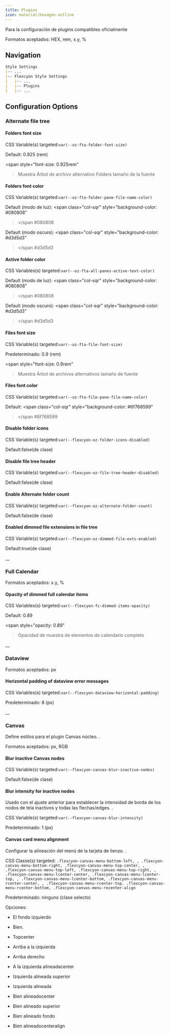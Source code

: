 ```yaml
---
title: Plugins
icon: material/hexagon-outline
---
```


Para la configuración de plugins compatibles oficialmente

Formatos aceptados: HEX, rem, x.y, %

## Navigation

```md
Style Settings
|-- ...
|-- Flexcyon Style Settings
|   |-- ...
|   |-- Plugins
|   |-- ...
```

## Configuration Options

### Alternate file tree

#### Folders font size

CSS Variable(s) targeted:`var(--oz-fta-folder-font-size)`

Default: 0.925 (rem)

<span style="font-size: 0.925rem"
>Muestra Árbol de archivo alternativo Folders tamaño de la fuente</span>

#### Folders font color

CSS Variable(s) targeted:`var(--oz-fta-folder-pane-file-name-color)`

Default (modo de luz):
<span class="col-sqr" style="background-color: #080808"
></span
>#080808

Default (modo oscuro):
<span class="col-sqr" style="background-color: #d3d5d3"
></span
>#d3d5d3

#### Active folder color

CSS Variables(s) targeted:`var(--oz-fta-all-panes-active-text-color)`

Default (modo de luz):
<span class="col-sqr" style="background-color: #080808"
></span
>#080808

Default (modo oscuro):
<span class="col-sqr" style="background-color: #d3d5d3"
></span
>#d3d5d3

#### Files font size

CSS Variable(s) targeted:`var(--oz-fta-file-font-size)`

Predeterminado: 0.9 (rem)

<span style="font-size: 0.9rem"
>Muestra Árbol de archivos alternativos tamaño de fuente</san>

#### Files font color

CSS Variable(s) targeted:`var(--oz-fta-file-pane-file-name-color)`

Default:
<span class="col-sqr" style="background-color: #6f768599"
></span
>#6f768599

#### Disable folder icons

CSS Variable(s) targeted:`var(--flexcyon-oz-folder-icons-disabled)`

Default:false(de clase)

#### Disable file tree header

CSS Variable(s) targeted:`var(--flexcyon-oz-file-tree-header-disabled)`

Default:false(de clase)

#### Enable Alternate folder count

CSS Variable(s) targeted:`var(--flexcyon-oz-alternate-folder-count)`

Default:false(de clase)

#### Enabled dimmed file extensions in file tree

CSS Variable(s) targeted:`var(--flexcyon-oz-dimmed-file-exts-enabled)`

Default:true(de clase)

__

### Full Calendar

Formatos aceptados: x.y, %

#### Opacity of dimmed full calendar items

CSS Variables(s) targeted:`var(--flexcyon-fc-dimmed-items-opacity)`

Default: 0.89

<span style="opacity: 0.89"
>Opacidad de muestra de elementos de calendario completo</span>

__

### Dataview

Formatos aceptados: px

#### Horizontal padding of dataview error messages

CSS Variables(s) targeted:`var(--flexcyon-dataview-horizontal-padding)`

Predeterminado: 8 (px)

__

### Canvas

Define estilos para el plugin Canvas núcleo.
.

Formatos aceptados: px, RGB

#### Blur inactive Canvas nodes

CSS Variable(s) targeted:`var(--flexcyon-canvas-blur-inactive-nodes)`

Default:false(de clase)

#### Blur intensity for inactive nodes

Usado con el ajuste anterior para establecer la intensidad de borda de los nodos de tela inactivos
y todas las flechas/edges.
.

CSS Variable(s) targeted:`var(--flexcyon-canvas-blur-intensity)`

Predeterminado: 1 (px)

#### Canvas card menu alignment

Configurar la alineación del menú de la tarjeta de lienzo.
.

CSS Classe(s) targeted: `.flexcyon-canvas-menu-bottom-left,
,
.flexcyon-canvas-menu-bottom-right, .flexcyon-canvas-menu-top-center,
,
.flexcyon-canvas-menu-top-left, .flexcyon-canvas-menu-top-right,
,
.flexcyon-canvas-menu-lcenter-center, .flexcyon-canvas-menu-lcenter-top,
,
.flexcyon-canvas-menu-lcenter-bottom, .flexcyon-canvas-menu-rcenter-center,
,
.flexcyon-canvas-menu-rcenter-top, .flexcyon-canvas-menu-rcenter-bottom, .flexcyon-canvas-menu-recenter-align `

Predeterminado: ninguno (clase selecto)

Opciones:

- El fondo izquierdo

- Bien.

- Topcenter

- Arriba a la izquierda

- Arriba derecho

- A la izquierda alineadacenter

- Izquierda alineada superior

- Izquierda alineada

- Bien alineadocenter

- Bien alineado superior

- Bien alineado fondo

- Bien alineadocenteralign

